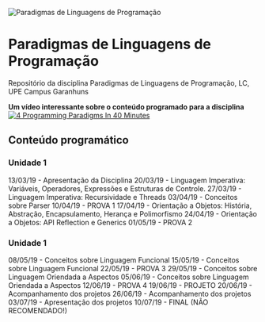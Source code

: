 ![Paradigmas de Linguagens de Programação](https://github.com/cmrevoredo/upe-lc-plp/blob/master/titulo.png?raw=true)
# Paradigmas de Linguagens de Programação
Repositório da disciplina Paradigmas de Linguagens de Programação, LC, UPE Campus Garanhuns

**Um vídeo interessante sobre o conteúdo programado para a disciplina**
[![4 Programming Paradigms In 40 Minutes](http://img.youtube.com/vi/cgVVZMfLjEI/0.jpg)](http://www.youtube.com/watch?v=cgVVZMfLjEI "4 Programming Paradigms In 40 Minutes")

## Conteúdo programático

### Unidade 1

13/03/19 - Apresentação da Disciplina 
20/03/19 - Linguagem Imperativa: Variáveis, Operadores, Expressões e Estruturas de Controle.
27/03/19 - Linguagem Imperativa: Recursividade e Threads
03/04/19 - Conceitos sobre Parser
10/04/19 - PROVA 1
17/04/19 - Orientação a Objetos: História, Abstração, Encapsulamento, Herança e Polimorfismo
24/04/19 - Orientação a Objetos: API Reflection e Generics
01/05/19 - PROVA 2

### Unidade 1

08/05/19 - Conceitos sobre Linguagem Funcional
15/05/19 - Conceitos sobre Linguagem Funcional
22/05/19 - PROVA 3
29/05/19 - Conceitos sobre Linguagem Oriendada a Aspectos
05/06/19 - Conceitos sobre Linguagem Oriendada a Aspectos
12/06/19 - PROVA 4
19/06/19 - PROJETO
20/06/19 - Acompanhamento dos projetos
26/06/19 - Acompanhamento dos projetos
03/07/19 - Apresentação dos projetos
10/07/19 - FINAL (NÃO RECOMENDADO!)
